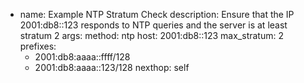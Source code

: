   - name: Example NTP Stratum Check
    description: Ensure that the IP 2001:db8::123 responds to NTP queries and the server is at least stratum 2
    args:
      method: ntp
      host: 2001:db8::123
      max_stratum: 2
    prefixes:
      - 2001:db8:aaaa::ffff/128
      - 2001:db8:aaaa::123/128
    nexthop: self
